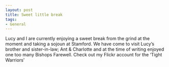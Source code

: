 ```yaml
---
layout: post
title: Sweet little break
tags:
- General
---
```


Lucy and I are currently enjoying a sweet break from the grind at the moment and taking a sojoun at Stamford.
We have come to visit Lucy’s brother and sister-in-law; Ant & Charlotte and at the time of writing enjoyed one too many Bishops Farewell. Check out my Flickr account for the ‘Tight Warriors’
